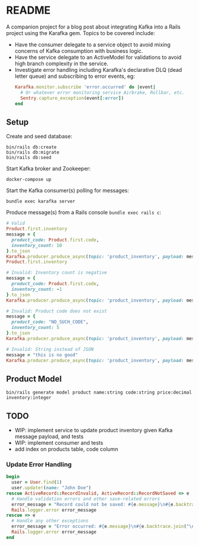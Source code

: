 # README

A companion project for a blog post about integrating Kafka into a Rails project using the Karafka gem. Topics to be covered include:
* Have the consumer delegate to a service object to avoid mixing concerns of Kafka consumption with business logic.
* Have the service delegate to an ActiveModel for validations to avoid high branch complexity in the service.
* Investigate error handling including Karafka's declarative DLQ (dead letter queue) and subscribing to error events, eg:
  ```ruby
  Karafka.monitor.subscribe 'error.occurred' do |event|
    # Or whatever error monitoring service Airbrake, Rollbar, etc.
    Sentry.capture_exception(event[:error])
  end
  ```

## Setup

Create and seed database:

```
bin/rails db:create
bin/rails db:migrate
bin/rails db:seed
```

Start Kafka broker and Zookeeper:

```
docker-compose up
```

Start the Kafka consumer(s) polling for messages:

```
bundle exec karafka server
```

Produce message(s) from a Rails console `bundle exec rails c`:

```ruby
# Valid
Product.first.inventory
message = {
  product_code: Product.first.code,
  inventory_count: 10
}.to_json
Karafka.producer.produce_async(topic: 'product_inventory', payload: message)
Product.first.inventory

# Invalid: Inventory count is negative
message = {
  product_code: Product.first.code,
  inventory_count: -1
}.to_json
Karafka.producer.produce_async(topic: 'product_inventory', payload: message)

# Invalid: Product code does not exist
message = {
  product_code: "NO_SUCH_CODE",
  inventory_count: 5
}.to_json
Karafka.producer.produce_async(topic: 'product_inventory', payload: message)

# Invalid: String instead of JSON
message = "this is no good"
Karafka.producer.produce_async(topic: 'product_inventory', payload: message)
```

## Product Model

```
bin/rails generate model product name:string code:string price:decimal inventory:integer
```

## TODO

- WIP: implement service to update product inventory given Kafka message payload, and tests
- WIP: implement consumer and tests
- add index on products table, code column

### Update Error Handling

```ruby
begin
  user = User.find(1)
  user.update!(name: "John Doe")
rescue ActiveRecord::RecordInvalid, ActiveRecord::RecordNotSaved => e
  # Handle validation errors and other save-related errors
  error_message = "Record could not be saved: #{e.message}\n#{e.backtrace.join("\n")}"
  Rails.logger.error error_message
rescue => e
  # Handle any other exceptions
  error_message = "Error occurred: #{e.message}\n#{e.backtrace.join("\n")}"
  Rails.logger.error error_message
end
```

